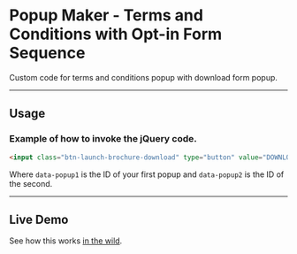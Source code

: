 # Popup Maker - Terms and Conditions with Opt-in Form Sequence

Custom code for terms and conditions popup with download form popup.

---

## Usage

### Example of how to invoke the jQuery code.

```html
<input class="btn-launch-brochure-download" type="button" value="DOWNLOAD YOUR BROCHURE" data-popup1="1041" data-popup2="132">
```

Where `data-popup1` is the ID of your first popup and `data-popup2` is the ID of the second.

---

## Live Demo

See how this works [in the wild](https://streetphotography.blog/test-terms-with-opt-in/).
